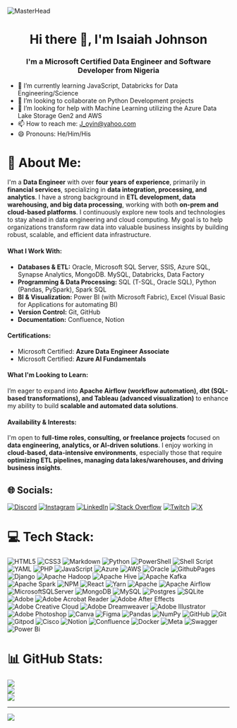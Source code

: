 ![MasterHead](https://github.com/GraFreak0/README.md/blob/main/Cover%20page.gif)

<h1 align="center">Hi there 👋, I'm Isaiah Johnson </h1>
<h3 align="center">I'm a Microsoft Certified Data Engineer and Software Developer from Nigeria</h3>

- 🌱 I’m currently learning JavaScript, Databricks for Data Engineering/Science
- 👯 I’m looking to collaborate on Python Development projects
- 🤔 I’m looking for help with Machine Learning utilizing the Azure Data Lake Storage Gen2 and AWS
- 📫 How to reach me: J_oyin@yahoo.com
- 😄 Pronouns: He/Him/His

# 💫 **About Me:**
I'm a **Data Engineer** with over **four years of experience**, primarily in **financial services**, specializing in **data integration, processing, and analytics**. I have a strong background in **ETL development, data warehousing, and big data processing**, working with both **on-prem and cloud-based platforms**. I continuously explore new tools and technologies to stay ahead in data engineering and cloud computing. My goal is to help organizations transform raw data into valuable business insights by building robust, scalable, and efficient data infrastructure.

#### **What I Work With:**  
- **Databases & ETL:** Oracle, Microsoft SQL Server, SSIS, Azure SQL, Synapse Analytics, MongoDB. MySQL, Databricks, Data Factory
- **Programming & Data Processing:** SQL (T-SQL, Oracle SQL), Python (Pandas, PySpark), Spark SQL  
- **BI & Visualization:** Power BI (with Microsoft Fabric), Excel (Visual Basic for Applications for automating BI)
- **Version Control:** Git, GitHub
- **Documentation:** Confluence, Notion

#### **Certifications:**  
- Microsoft Certified: **Azure Data Engineer Associate**  
- Microsoft Certified: **Azure AI Fundamentals**  

#### **What I'm Looking to Learn:**  
I’m eager to expand into **Apache Airflow (workflow automation), dbt (SQL-based transformations), and Tableau (advanced visualization)** to enhance my ability to build **scalable and automated data solutions**.  

#### **Availability & Interests:**  
I'm open to **full-time roles, consulting, or freelance projects** focused on **data engineering, analytics, or AI-driven solutions**. I enjoy working in **cloud-based, data-intensive environments**, especially those that require **optimizing ETL pipelines, managing data lakes/warehouses, and driving business insights**.  

## 🌐 **Socials:**
[![Discord](https://img.shields.io/badge/Discord-%237289DA.svg?logo=discord&logoColor=white)](https://discord.gg/grafreak0) [![Instagram](https://img.shields.io/badge/Instagram-%23E4405F.svg?logo=Instagram&logoColor=white)](https://instagram.com/grafreak0) [![LinkedIn](https://img.shields.io/badge/LinkedIn-%230077B5.svg?logo=linkedin&logoColor=white)](https://linkedin.com/in/grafreak0) [![Stack Overflow](https://img.shields.io/badge/-Stackoverflow-FE7A16?logo=stack-overflow&logoColor=white)](https://stackoverflow.com/users/grafreak0) [![Twitch](https://img.shields.io/badge/Twitch-%239146FF.svg?logo=Twitch&logoColor=white)](https://twitch.tv/grafreak0) [![X](https://img.shields.io/badge/X-black.svg?logo=X&logoColor=white)](https://x.com/grafreak00) 

# 💻 Tech Stack:
![HTML5](https://img.shields.io/badge/html5-%23E34F26.svg?style=plastic&logo=html5&logoColor=white) ![CSS3](https://img.shields.io/badge/css3-%231572B6.svg?style=plastic&logo=css3&logoColor=white) ![Markdown](https://img.shields.io/badge/markdown-%23000000.svg?style=plastic&logo=markdown&logoColor=white) ![Python](https://img.shields.io/badge/python-3670A0?style=plastic&logo=python&logoColor=ffdd54) ![PowerShell](https://img.shields.io/badge/PowerShell-%235391FE.svg?style=plastic&logo=powershell&logoColor=white) ![Shell Script](https://img.shields.io/badge/shell_script-%23121011.svg?style=plastic&logo=gnu-bash&logoColor=white) ![YAML](https://img.shields.io/badge/yaml-%23ffffff.svg?style=plastic&logo=yaml&logoColor=151515) ![PHP](https://img.shields.io/badge/php-%23777BB4.svg?style=plastic&logo=php&logoColor=white) ![JavaScript](https://img.shields.io/badge/javascript-%23323330.svg?style=plastic&logo=javascript&logoColor=%23F7DF1E) ![Azure](https://img.shields.io/badge/azure-%230072C6.svg?style=plastic&logo=microsoftazure&logoColor=white) ![AWS](https://img.shields.io/badge/AWS-%23FF9900.svg?style=plastic&logo=amazon-aws&logoColor=white) ![Oracle](https://img.shields.io/badge/Oracle-F80000?style=plastic&logo=oracle&logoColor=white) ![GithubPages](https://img.shields.io/badge/github%20pages-121013?style=plastic&logo=github&logoColor=white) ![Django](https://img.shields.io/badge/django-%23092E20.svg?style=plastic&logo=django&logoColor=white) ![Apache Hadoop](https://img.shields.io/badge/Apache%20Hadoop-66CCFF?style=plastic&logo=apachehadoop&logoColor=black) ![Apache Hive](https://img.shields.io/badge/Apache%20Hive-FDEE21?style=plastic&logo=apachehive&logoColor=black) ![Apache Kafka](https://img.shields.io/badge/Apache%20Kafka-000?style=plastic&logo=apachekafka) ![Apache Spark](https://img.shields.io/badge/Apache%20Spark-FDEE21?style=plastic&logo=apachespark&logoColor=black) ![NPM](https://img.shields.io/badge/NPM-%23CB3837.svg?style=plastic&logo=npm&logoColor=white) ![React](https://img.shields.io/badge/react-%2320232a.svg?style=plastic&logo=react&logoColor=%2361DAFB) ![Yarn](https://img.shields.io/badge/yarn-%232C8EBB.svg?style=plastic&logo=yarn&logoColor=white) ![Apache](https://img.shields.io/badge/apache-%23D42029.svg?style=plastic&logo=apache&logoColor=white) ![Apache Airflow](https://img.shields.io/badge/Apache%20Airflow-017CEE?style=plastic&logo=Apache%20Airflow&logoColor=white) ![MicrosoftSQLServer](https://img.shields.io/badge/Microsoft%20SQL%20Server-CC2927?style=plastic&logo=microsoft%20sql%20server&logoColor=white) ![MongoDB](https://img.shields.io/badge/MongoDB-%234ea94b.svg?style=plastic&logo=mongodb&logoColor=white) ![MySQL](https://img.shields.io/badge/mysql-4479A1.svg?style=plastic&logo=mysql&logoColor=white) ![Postgres](https://img.shields.io/badge/postgres-%23316192.svg?style=plastic&logo=postgresql&logoColor=white) ![SQLite](https://img.shields.io/badge/sqlite-%2307405e.svg?style=plastic&logo=sqlite&logoColor=white) ![Adobe](https://img.shields.io/badge/adobe-%23FF0000.svg?style=plastic&logo=adobe&logoColor=white) ![Adobe Acrobat Reader](https://img.shields.io/badge/Adobe%20Acrobat%20Reader-EC1C24.svg?style=plastic&logo=Adobe%20Acrobat%20Reader&logoColor=white) ![Adobe After Effects](https://img.shields.io/badge/Adobe%20After%20Effects-9999FF.svg?style=plastic&logo=Adobe%20After%20Effects&logoColor=white) ![Adobe Creative Cloud](https://img.shields.io/badge/Adobe%20Creative%20Cloud-DA1F26.svg?style=plastic&logo=Adobe%20Creative%20Cloud&logoColor=white) ![Adobe Dreamweaver](https://img.shields.io/badge/Adobe%20Dreamweaver-FF61F6.svg?style=plastic&logo=Adobe%20Dreamweaver&logoColor=white) ![Adobe Illustrator](https://img.shields.io/badge/adobe%20illustrator-%23FF9A00.svg?style=plastic&logo=adobe%20illustrator&logoColor=white) ![Adobe Photoshop](https://img.shields.io/badge/adobe%20photoshop-%2331A8FF.svg?style=plastic&logo=adobe%20photoshop&logoColor=white) ![Canva](https://img.shields.io/badge/Canva-%2300C4CC.svg?style=plastic&logo=Canva&logoColor=white) ![Figma](https://img.shields.io/badge/figma-%23F24E1E.svg?style=plastic&logo=figma&logoColor=white) ![Pandas](https://img.shields.io/badge/pandas-%23150458.svg?style=plastic&logo=pandas&logoColor=white) ![NumPy](https://img.shields.io/badge/numpy-%23013243.svg?style=plastic&logo=numpy&logoColor=white) ![GitHub](https://img.shields.io/badge/github-%23121011.svg?style=plastic&logo=github&logoColor=white) ![Git](https://img.shields.io/badge/git-%23F05033.svg?style=plastic&logo=git&logoColor=white) ![Gitpod](https://img.shields.io/badge/gitpod-f06611.svg?style=plastic&logo=gitpod&logoColor=white) ![Cisco](https://img.shields.io/badge/cisco-%23049fd9.svg?style=plastic&logo=cisco&logoColor=black) ![Notion](https://img.shields.io/badge/Notion-%23000000.svg?style=plastic&logo=notion&logoColor=white) ![Confluence](https://img.shields.io/badge/confluence-%23172BF4.svg?style=plastic&logo=confluence&logoColor=white) ![Docker](https://img.shields.io/badge/docker-%230db7ed.svg?style=plastic&logo=docker&logoColor=white) ![Meta](https://img.shields.io/badge/Meta-%230467DF.svg?style=plastic&logo=Meta&logoColor=white) ![Swagger](https://img.shields.io/badge/-Swagger-%23Clojure?style=plastic&logo=swagger&logoColor=white) ![Power Bi](https://img.shields.io/badge/power_bi-F2C811?style=plastic&logo=powerbi&logoColor=black) 
# 📊 GitHub Stats:
![](https://github-readme-stats.vercel.app/api?username=grafreak0&theme=dark&hide_border=false&include_all_commits=false&count_private=false)<br/>
![](https://github-readme-streak-stats.herokuapp.com/?user=grafreak0&theme=dark&hide_border=false)<br/>
![](https://github-readme-stats.vercel.app/api/top-langs/?username=grafreak0&theme=dark&hide_border=false&include_all_commits=false&count_private=false&layout=compact)

---
[![](https://visitcount.itsvg.in/api?id=grafreak0&icon=2&color=3)](https://visitcount.itsvg.in)

<!-- Proudly created with GPRM ( https://gprm.itsvg.in ) -->
